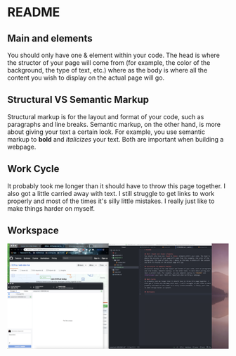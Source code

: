 # README

## Main <head> and <body> elements
You should only have one <head> & <body> element within your code. The head is where the structor of your page will come from (for example, the color of the background, the type of text, etc.) where as the body is where all the content you wish to display on the actual page will go.

## Structural VS Semantic Markup
Structural markup is for the layout and format of your code, such as paragraphs and line breaks. Semantic markup, on the other hand, is more about giving your text a certain look. For example, you use semantic markup to **bold** and *italicizes* your text. Both are important when building a webpage.

## Work Cycle
It probably took me longer than it should have to throw this page together. I also got a little carried away with text. I still struggle to get links to work properly and most of the times it's silly little mistakes. I really just like to make things harder on myself.

## Workspace
![Assignment 3 Screenshot](assignment-3/images/workspace3.png)
